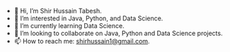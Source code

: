 - 👋 Hi, I’m Shir Hussain Tabesh.
- 👀 I’m interested in Java, Python, and Data Science.
- 🌱 I’m currently learning Data Science.
- 💞️ I’m looking to collaborate on Java, Python and Data Science projects.
- 📫 How to reach me: shirhussain1@gmail.com.

<!---
shtabesh02/shtabesh02 is a ✨ special ✨ repository because its `README.md` (this file) appears on your GitHub profile.
You can click the Preview link to take a look at your changes.
--->

